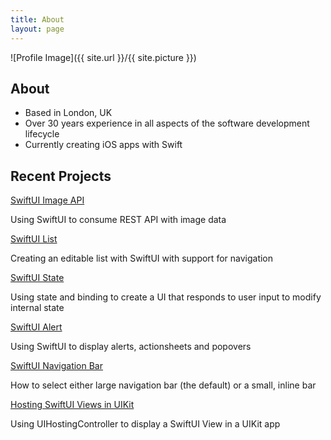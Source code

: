 ```yaml
---
title: About
layout: page
---
```

![Profile Image]({{ site.url }}/{{ site.picture }})

<h2>About</h2>
<ul>
	<li>Based in London, UK</li>
	<li>Over 30 years experience in all aspects of the software development lifecycle</li>
	<li>Currently creating iOS apps with Swift</li>
</ul>

<h2>Recent Projects</h2>

<a href="https://github.com/russell-archer/SwiftUI-ImageAPIDemo">SwiftUI Image API</a>
<p>Using SwiftUI to consume REST API with image data</p>

<a href="https://github.com/russell-archer/SwiftUI-ListDemo">SwiftUI List</a>
<p>Creating an editable list with SwiftUI with support for navigation</p>

<a href="https://github.com/russell-archer/SwiftUI-StateDemo">SwiftUI State</a>
<p>Using state and binding to create a UI that responds to user input to modify internal state</p>

<a href="https://github.com/russell-archer/SwiftUI-AlertDemo">SwiftUI Alert</a>
<p>Using SwiftUI to display alerts, actionsheets and popovers</p>

<a href="https://github.com/russell-archer/SwiftUI-NavBarDemo">SwiftUI Navigation Bar</a>
<p>How to select either large navigation bar (the default) or a small, inline bar</p>

<a href="https://github.com/russell-archer/SwiftUI-UIKitHostingSwiftUI">Hosting SwiftUI Views in UIKit</a>
<p>Using UIHostingController to display a SwiftUI View in a UIKit app</p>
